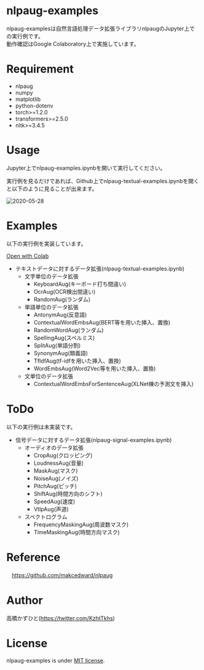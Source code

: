 # nlpaug-examples
nlpaug-examplesは自然言語処理データ拡張ライブラリnlpaugのJupyter上での実行例です。<br>
動作確認はGoogle Colaboratory上で実施しています。

# Requirement
 
* nlpaug
* numpy
* matplotlib
* python-dotenv
* torch>=1.2.0
* transformers>=2.5.0
* nltk>=3.4.5

# Usage
Jupyter上でnlpaug-examples.ipynbを開いて実行してください。

実行例を見るだけであれば、Github上でnlpaug-textual-examples.ipynbを開くと以下のように見ることが出来ます。

![2020-05-28](https://user-images.githubusercontent.com/37477845/83049589-617f0e80-a086-11ea-91ff-221238224d4d.png)

# Examples
以下の実行例を実装しています。

[Open with Colab](https://colab.research.google.com/github//Kazuhito00/nlpaug-examples/blob/master/nlpaug-textual-examples.ipynb)
* テキストデータに対するデータ拡張(nlpaug-textual-examples.ipynb)
    * 文字単位のデータ拡張
        * KeyboardAug(キーボード打ち間違い)
        * OcrAug(OCR検出間違い)
        * RandomAug(ランダム)
    * 単語単位のデータ拡張
        * AntonymAug(反意語)
        * ContextualWordEmbsAug(BERT等を用いた挿入、置換)
        * RandomWordAug(ランダム)
        * SpellingAug(スペルミス)
        * SplitAug(単語分割)
        * SynonymAug(類義語)
        * TfIdfAug(tf-idfを用いた挿入、置換)
        * WordEmbsAug(Word2Vec等を用いた挿入、置換)
    * 文単位のデータ拡張
        * ContextualWordEmbsForSentenceAug(XLNet棟の予測文を挿入)

# ToDo
以下の実行例は未実装です。

* 信号データに対するデータ拡張(nlpaug-signal-examples.ipynb)
    * オーディオのデータ拡張
        * CropAug(クロッピング)
        * LoudnessAug(音量)
        * MaskAug(マスク)
        * NoiseAug(ノイズ)
        * PitchAug(ピッチ)
        * ShiftAug(時間方向のシフト)
        * SpeedAug(速度)
        * VtlpAug(声道)
    * スペクトログラム
        * FrequencyMaskingAug(周波数マスク)
        * TimeMaskingAug(時間方向マスク)

# Reference
　https://github.com/makcedward/nlpaug

# Author
高橋かずひと(https://twitter.com/KzhtTkhs)

# License

nlpaug-examples is under [MIT license](LICENSE.md).
